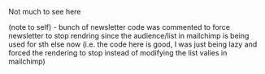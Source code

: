 Not much to see here


(note to self) - bunch of newsletter code was commented to force newsletter to stop rendring since the audience/list in mailchimp is being used for sth else now (i.e. the code here is good, I was just being lazy and forced the rendering to stop instead of modifying the list valies in mailchimp)
